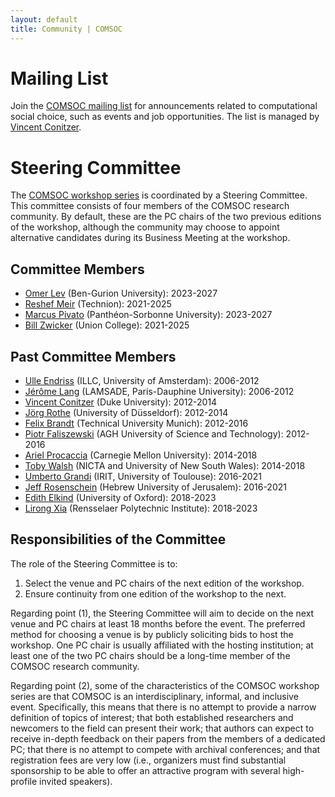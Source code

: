 ```yaml
---
layout: default
title: Community | COMSOC
---
```


# Mailing List

Join the [COMSOC mailing list](https://lists.duke.edu/sympa/info/comsoc) for announcements related to computational social choice, such as events and job opportunities. The list is managed by [Vincent Conitzer](https://www.cs.cmu.edu/~conitzer/).

# Steering Committee

The [COMSOC workshop series](workshops.html) is coordinated by a Steering Committee. This committee consists of four members of the COMSOC research community. By default, these are the PC chairs of the two previous editions of the workshop, although the community may choose to appoint alternative candidates during its Business Meeting at the workshop.

## Committee Members

- [Omer Lev](https://tzin.bgu.ac.il/~omerlev/) (Ben-Gurion University): 2023-2027
- [Reshef Meir](https://reshef.net.technion.ac.il/) (Technion): 2021-2025
- [Marcus Pivato](https://sites.google.com/site/marcuspivato/home) (Panth&eacute;on-Sorbonne University): 2023-2027
- [Bill Zwicker](https://www.union.edu/mathematics/faculty-staff/william-s-zwicker) (Union College): 2021-2025

## Past Committee Members

- [Ulle Endriss](https://staff.fnwi.uva.nl/u.endriss/) (ILLC, University of Amsterdam): 2006-2012
- [J&eacute;r&ocirc;me Lang](https://www.lamsade.dauphine.fr/~lang/) (LAMSADE, Paris-Dauphine University): 2006-2012
- [Vincent Conitzer](https://www.cs.cmu.edu/~conitzer/) (Duke University): 2012-2014
- [J&ouml;rg Rothe](https://ccc.cs.uni-duesseldorf.de/~rothe/) (University of D&uuml;sseldorf): 2012-2014
- [Felix Brandt](https://www.cs.cit.tum.de/en/dss/brandt/) (Technical University Munich): 2012-2016
- [Piotr Faliszewski](https://home.agh.edu.pl/~faliszew/) (AGH University of Science and Technology): 2012-2016
- [Ariel Procaccia](https://procaccia.info/) (Carnegie Mellon University): 2014-2018
- [Toby Walsh](https://www.cse.unsw.edu.au/~tw/) (NICTA and University of New South Wales): 2014-2018
- [Umberto Grandi](https://www.irit.fr/~Umberto.Grandi/) (IRIT, University of Toulouse): 2016-2021
- [Jeff Rosenschein](https://www.cs.huji.ac.il/~jeff/) (Hebrew University of Jerusalem): 2016-2021
- [Edith Elkind](https://www.cs.ox.ac.uk/people/edith.elkind/) (University of Oxford): 2018-2023
- [Lirong Xia](https://www.cs.rpi.edu/~xial/) (Rensselaer Polytechnic Institute): 2018-2023

## Responsibilities of the Committee

The role of the Steering Committee is to:
1. Select the venue and PC chairs of the next edition of the workshop.
2. Ensure continuity from one edition of the workshop to the next.

Regarding point (1), the Steering Committee will aim to decide on the next venue and PC chairs at least 18 months before the event. The preferred method for choosing a venue is by publicly soliciting bids to host the workshop. One PC chair is usually affiliated with the hosting institution; at least one of the two PC chairs should be a long-time member of the COMSOC research community.

Regarding point (2), some of the characteristics of the COMSOC workshop series are that COMSOC is an interdisciplinary, informal, and inclusive event. Specifically, this means that there is no attempt to provide a narrow definition of topics of interest; that both established researchers and newcomers to the field can present their work; that authors can expect to receive in-depth feedback on their papers from the members of a dedicated PC; that there is no attempt to compete with archival conferences; and that registration fees are very low (i.e., organizers must find substantial sponsorship to be able to offer an attractive program with several high-profile invited speakers).
